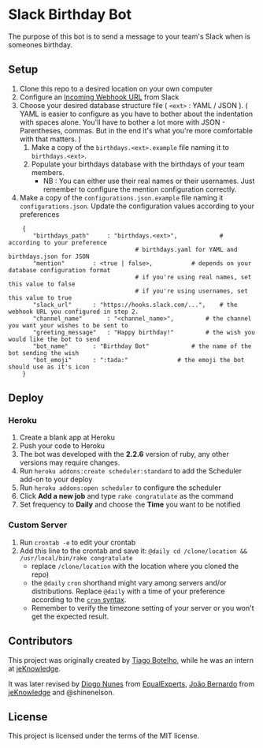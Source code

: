 # Slack Birthday Bot

The purpose of this bot is to send a message to your team's Slack when is someones birthday.


## Setup

1. Clone this repo to a desired location on your own computer
2. Configure an [Incoming Webhook URL](https://api.slack.com/incoming-webhooks) from Slack
3. Choose your desired database structure file ( `<ext>` : YAML / JSON ).
   ( YAML is easier to configure as you have to bother about the indentation with spaces alone. You'll have to bother a lot more with JSON - Parentheses, commas. But in the end it's what you're more comfortable with that matters. )
   1. Make a copy of the `birthdays.<ext>.example` file naming it to `birthdays.<ext>`.
   2. Populate your birthdays database with the birthdays of your team members.
      * NB : You can either use their real names or their usernames. Just remember to configure the mention configuration correctly.
4. Make a copy of the `configurations.json.example` file naming it `configurations.json`. Update the configuration values according to your preferences
```
    {
       "birthdays_path"		: "birthdays.<ext>",			# according to your preference
									# birthdays.yaml for YAML and birthdays.json for JSON
       "mention"		: <true | false>,			# depends on your database configuration format
									# if you're using real names, set this value to false
									# if you're using usernames, set this value to true
       "slack_url"		: "https://hooks.slack.com/...",	# the webhook URL you configured in step 2.
       "channel_name"		: "<channel_name>",			# the channel you want your wishes to be sent to
       "greeting_message"	: "Happy birthday!"			# the wish you would like the bot to send
       "bot_name"		: "Birthday Bot"			# the name of the bot sending the wish
       "bot_emoji"		: ":tada:"				# the emoji the bot should use as it's icon
    }
```

## Deploy

### Heroku

1. Create a blank app at Heroku
2. Push your code to Heroku
3. The bot was developed with the **2.2.6** version of ruby, any other versions may require changes.
4. Run `heroku addons:create scheduler:standard` to add the Scheduler add-on to your deploy
5. Run `heroku addons:open scheduler` to configure the scheduler
6. Click **Add a new job** and type `rake congratulate` as the command
7. Set frequency to **Daily** and choose the **Time** you want to be notified

### Custom Server

1. Run `crontab -e` to edit your crontab
2. Add this line to the crontab and save it:
   `@daily cd /clone/location && /usr/local/bin/rake congratulate`
   * replace `/clone/location` with the location where you cloned the repo)
   * the `@daily` `cron` shorthand might vary among servers and/or distributions.
     Replace `@daily` with a time of your preference according to the [`cron` syntax](http://tldp.org/LDP/lame/LAME/linux-admin-made-easy/using-cron.html).
   * Remember to verify the timezone setting of your server or you won't get the expected result.


## Contributors 

This project was originally created by [Tiago Botelho](https://github.com/tiagonbotelho), while he was an intern at [jeKnowledge](http://jeknowledge.pt/).

It was later revised by [Diogo Nunes](http://www.diogonunes.com/) from [EqualExperts](https://www.equalexperts.com/), [João Bernardo](http://jbernardo.me) from [jeKnowledge](http://jeknowledge.pt/) and @shinenelson.

## License

This project is licensed under the terms of the MIT license.
